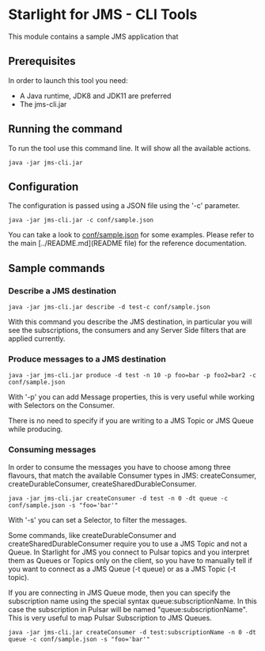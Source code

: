 # Starlight for JMS - CLI Tools

This module contains a sample JMS application that 

## Prerequisites

In order to launch this tool you need:
- A Java runtime, JDK8 and JDK11 are preferred
- The jms-cli.jar

## Running the command

To run the tool use this command line. It will show all the available actions.

```
java -jar jms-cli.jar
```

## Configuration

The configuration is passed using a JSON file using the '-c' parameter.

```
java -jar jms-cli.jar -c conf/sample.json
```

You can take a look to [conf/sample.json](conf/sample.json) for some examples.
Please refer to the main [../README.md](README file) for the reference documentation.

## Sample commands

### Describe a JMS destination

```
java -jar jms-cli.jar describe -d test-c conf/sample.json
```

With this command you describe the JMS destination, in particular you will see
the subscriptions, the consumers and any Server Side filters that are applied currently.

### Produce messages to a JMS destination

```
java -jar jms-cli.jar produce -d test -n 10 -p foo=bar -p foo2=bar2 -c conf/sample.json
```

With '-p' you can add Message properties, this is very useful while working with Selectors on the Consumer.

There is no need to specify if you are writing to a JMS Topic or JMS Queue while producing.

### Consuming messages

In order to consume the messages you have to choose among three flavours, that match the available
Consumer types in JMS: createConsumer, createDurableConsumer, createSharedDurableConsumer.

```
java -jar jms-cli.jar createConsumer -d test -n 0 -dt queue -c conf/sample.json -s "foo='bar'"
```

With '-s' you can set a Selector, to filter the messages.

Some commands, like createDurableConsumer and createSharedDurableConsumer require you to use a JMS Topic
and not a Queue.
In Starlight for JMS you connect to Pulsar topics and you interpret them as Queues or Topics only on the client, so you have to manually tell if you want to connect as a JMS Queue (-t queue) or as a JMS Topic (-t topic).

If you are connecting in JMS Queue mode, then you can specify the subscription name using the special syntax queue:subscriptionName.
In this case the subscription in Pulsar will be named "queue:subscriptionName".
This is very useful to map Pulsar Subscription to JMS Queues.

```
java -jar jms-cli.jar createConsumer -d test:subscriptionName -n 0 -dt queue -c conf/sample.json -s "foo='bar'"
```